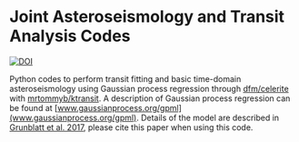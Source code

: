 # Joint Asteroseismology and Transit Analysis Codes

[![DOI](https://zenodo.org/badge/104820986.svg)](https://zenodo.org/badge/latestdoi/104820986)

Python codes to perform transit fitting and basic time-domain asteroseismology using Gaussian process regression through [dfm/celerite](www.github.com/dfm/celerite/) with [mrtommyb/ktransit](www.github.com/mrtommyb/ktransit/). A description of Gaussian process regression can be found at [www.gaussianprocess.org/gpml](www.gaussianprocess.org/gpml). Details of the model are described in [Grunblatt et al. 2017](https://arxiv.org/abs/1706.05865), please cite this paper when using this code.